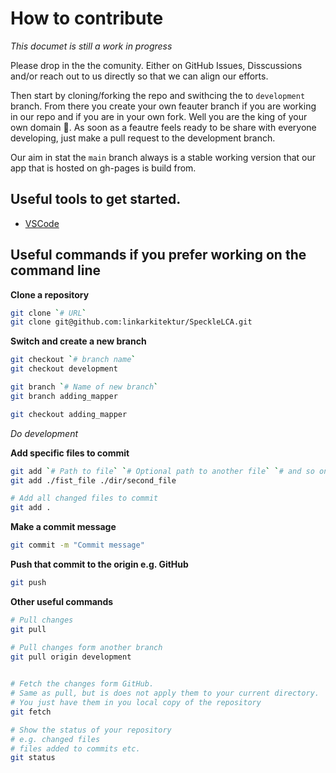 # How to contribute

_This documet is still a work in progress_

Please drop in the the comunity. Either on GitHub Issues, Disscussions and/or reach out to us directly so that we can align our efforts.

Then start by cloning/forking the repo and swithcing the to `development` branch. From there you create your own feauter branch if you are working in our repo 
and if you are in your own fork. Well you are the king of your own domain 👑.
As soon as a feautre feels ready to be share with everyone developing, just make a pull request to the development branch.

Our aim in stat the `main` branch always is a stable working version that our app that is hosted on gh-pages is build from.

## Useful tools to get started.
- [VSCode](https://code.visualstudio.com/)


## Useful commands if you prefer working on the command line
 
__Clone a repository__
```bash 
git clone `# URL`
git clone git@github.com:linkarkitektur/SpeckleLCA.git
```
__Switch and create a new branch__
```bash
git checkout `# branch name`
git checkout development

git branch `# Name of new branch`
git branch adding_mapper

git checkout adding_mapper
```

_Do development_

__Add specific files to commit__
```bash
git add `# Path to file` `# Optional path to another file` `# and so on` 
git add ./fist_file ./dir/second_file

# Add all changed files to commit
git add . 

```
__Make a commit message__
```bash
git commit -m "Commit message"
```

__Push that commit to the origin e.g. GitHub__
```bash
git push
```

__Other useful commands__
```bash
# Pull changes
git pull

# Pull changes form another branch
git pull origin development

 
# Fetch the changes form GitHub. 
# Same as pull, but is does not apply them to your current directory.
# You just have them in you local copy of the repository
git fetch

# Show the status of your repository
# e.g. changed files
# files added to commits etc.
git status
```
 
